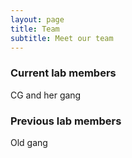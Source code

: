 ```yaml
---
layout: page
title: Team
subtitle: Meet our team
---
```



### Current lab members

CG and her gang

### Previous lab members
Old gang


